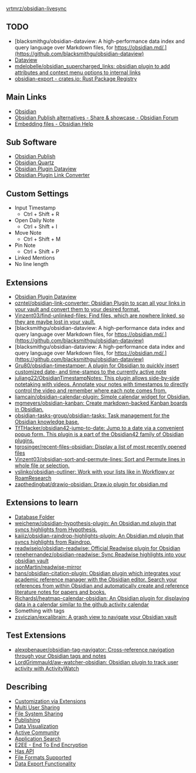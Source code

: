 [vrtmrz/obsidian-livesync](https://github.com/vrtmrz/obsidian-livesync)

## TODO

* [blacksmithgu/obsidian-dataview: A high-performance data index and query language over Markdown files, for https://obsidian.md/.](https://github.com/blacksmithgu/obsidian-dataview)
* [Dataview](https://blacksmithgu.github.io/obsidian-dataview/)
* [mdelobelle/obsidian\_supercharged\_links: obsidian plugin to add attributes and context menu options to internal links](https://github.com/mdelobelle/obsidian_supercharged_links)
* [obsidian-export - crates.io: Rust Package Registry](https://crates.io/crates/obsidian-export)

## Main Links

* [Obsidian](https://obsidian.md/)
* [Obsidian Publish alternatives - Share & showcase - Obsidian Forum](https://forum.obsidian.md/t/obsidian-publish-alternatives/22886)
* [Embedding files - Obsidian Help](https://help.obsidian.md/Linking+notes+and+files/Embedding+files)

## Sub Software

* [Obsidian Publish](Obsidian%20Publish.md)
* [Obsidian Quartz](Obsidian%20Quartz.md)
* [Obsidian Plugin Dataview](Obsidian%20Plugin%20Dataview.md)
* [Obsidian Plugin Link Converter](Obsidian%20Plugin%20Link%20Converter.md)

## Custom Settings

* Input Timestamp
	* Ctrl + Shift + R
* Open Daily Note
	* Ctrl + Shift + I
* Move Note
	* Ctrl + Shift + M
* Pin Note
	* Ctrl + Shift + P
* Linked Mentions
* No line length

## Extensions

* [Obsidian Plugin Dataview](Obsidian%20Plugin%20Dataview.md)
* [ozntel/obsidian-link-converter: Obsidian Plugin to scan all your links in your vault and convert them to your desired format.](https://github.com/ozntel/obsidian-link-converter)
* [Vinzent03/find-unlinked-files: Find files, which are nowhere linked, so they are maybe lost in your vault.](https://github.com/Vinzent03/find-unlinked-files)
* [blacksmithgu/obsidian-dataview: A high-performance data index and query language over Markdown files, for https://obsidian.md/.](https://github.com/blacksmithgu/obsidian-dataview)
* [blacksmithgu/obsidian-dataview: A high-performance data index and query language over Markdown files, for https://obsidian.md/.](https://github.com/blacksmithgu/obsidian-dataview)
* [Gru80/obsidian-timestamper: A plugin for Obsidian to quickly insert customized date- and time-stamps to the currently active note](https://github.com/Gru80/obsidian-timestamper)
* [juliang22/ObsidianTimestampNotes: This plugin allows side-by-side notetaking with videos. Annotate your notes with timestamps to directly control the video and remember where each note comes from.](https://github.com/juliang22/ObsidianTimestampNotes)
* [liamcain/obsidian-calendar-plugin: Simple calendar widget for Obsidian.](https://github.com/liamcain/obsidian-calendar-plugin)
* [mgmeyers/obsidian-kanban: Create markdown-backed Kanban boards in Obsidian.](https://github.com/mgmeyers/obsidian-kanban)
* [obsidian-tasks-group/obsidian-tasks: Task management for the Obsidian knowledge base.](https://github.com/obsidian-tasks-group/obsidian-tasks)
* [TfTHacker/obsidian42-jump-to-date: Jump to a date via a convenient popup form. This plugin is a part of the Obsidian42 family of Obsidian plugins.](https://github.com/TfTHacker/obsidian42-jump-to-date)
* [tgrosinger/recent-files-obsidian: Display a list of most recently opened files](https://github.com/tgrosinger/recent-files-obsidian)
* [Vinzent03/obsidian-sort-and-permute-lines: Sort and Permute lines in whole file or selection.](https://github.com/Vinzent03/obsidian-sort-and-permute-lines)
* [vslinko/obsidian-outliner: Work with your lists like in Workflowy or RoamResearch](https://github.com/vslinko/obsidian-outliner)
* [zapthedingbat/drawio-obsidian: Draw.io plugin for obsidian.md](https://github.com/zapthedingbat/drawio-obsidian)

## Extensions to learn

* [Database Folder](https://rafaelgb.github.io/obsidian-db-folder/)
* [weichenw/obsidian-hypothesis-plugin: An Obsidian.md plugin that syncs highlights from Hypothesis.](https://github.com/weichenw/obsidian-hypothesis-plugin)
* [kaiiiz/obsidian-raindrop-highlights-plugin: An Obsidian.md plugin that syncs highlights from Raindrop.](https://github.com/kaiiiz/obsidian-raindrop-highlights-plugin)
* [readwiseio/obsidian-readwise: Official Readwise plugin for Obsidian](https://github.com/readwiseio/obsidian-readwise)
* [renehernandez/obsidian-readwise: Sync Readwise highlights into your obsidian vault](https://github.com/renehernandez/obsidian-readwise)
* [jsonMartin/readwise-mirror](https://github.com/jsonMartin/readwise-mirror)
* [hans/obsidian-citation-plugin: Obsidian plugin which integrates your academic reference manager with the Obsidian editor. Search your references from within Obsidian and automatically create and reference literature notes for papers and books.](https://github.com/hans/obsidian-citation-plugin)
* [Richardsl/heatmap-calendar-obsidian: An Obsidian plugin for displaying data in a calendar similar to the github activity calendar](https://github.com/Richardsl/heatmap-calendar-obsidian)
* Something with tags
* [zsviczian/excalibrain: A graph view to navigate your Obsidian vault](https://github.com/zsviczian/excalibrain)

## Test Extensions

* [alexobenauer/obsidian-tag-navigator: Cross-reference navigation through your Obsidian tags and notes](https://github.com/alexobenauer/obsidian-tag-navigator)
* [LordGrimmauld/aw-watcher-obsidian: Obsidian plugin to track user activity with ActivityWatch](https://github.com/LordGrimmauld/aw-watcher-obsidian)

## Describing

* [Customization via Extensions](../Software%20Catagories/Customization%20via%20Extensions.md)
* [Multi User Sharing](../Software%20Catagories/Sharing/Multi%20User%20Sharing.md)
* [File System Sharing](../Software%20Catagories/Sharing/File%20System%20Sharing.md)
* [Publishing](../Software%20Catagories/Publishing.md)
* [Data Visualization](../Software%20Catagories/Data%20Visualization.md)
* [Active Community](../Software%20Catagories/Active%20Community.md)
* [Application Search](../Software%20Catagories/Application%20Search.md)
* [E2EE - End To End Encryption](../Software%20Catagories/E2EE%20-%20End%20To%20End%20Encryption.md)
* [Has API](../Software%20Catagories/Has%20API.md)
* [File Formats Supported](../Software%20Catagories/File%20Formats%20Supported.md)
* [Data Export Functionality](../Software%20Catagories/Data%20Export%20Functionality.md)
